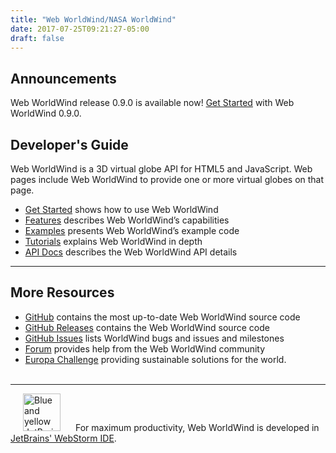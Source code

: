 ```yaml
---
title: "Web WorldWind/NASA WorldWind"
date: 2017-07-25T09:21:27-05:00
draft: false
---
```


## Announcements

Web WorldWind release 0.9.0 is available now! [Get Started](/web/get-started/) with Web WorldWind 0.9.0.

## Developer's Guide

Web WorldWind is a 3D virtual globe API for HTML5 and JavaScript. Web pages include Web WorldWind to provide one or more virtual globes on that page.

- [Get Started](/web/get-started/) shows how to use Web WorldWind
- [Features](/web/features/) describes Web WorldWind’s capabilities
- [Examples](/web/examples/) presents Web WorldWind’s example code
- [Tutorials](/web/tutorials/) explains Web WorldWind in depth
- [API Docs](/web/docs/) describes the Web WorldWind API details

---

## More Resources

- [GitHub](https://github.com/NASAWorldWind/WebWorldWind/) contains the most up-to-date Web WorldWind source code
- [GitHub Releases](https://github.com/NASAWorldWind/WebWorldWind/releases) contains the Web WorldWind source code
- [GitHub Issues](https://github.com/NASAWorldWind/WebWorldWind/issues/) lists WorldWind bugs and issues and milestones
- [Forum](https://forum.worldwindcentral.com/) provides help from the Web WorldWind community
- [Europa Challenge](http://eurochallenge.como.polimi.it/) providing sustainable solutions for the world.
<br/><br/>

---

<img src="/img/webstorm-icon.svg" alt="Blue and yellow JetBrains' WebStorm logo" height="60" width="60" hspace="20"> For maximum productivity, Web WorldWind is developed in [JetBrains' WebStorm IDE](https://www.jetbrains.com/webstorm/).
